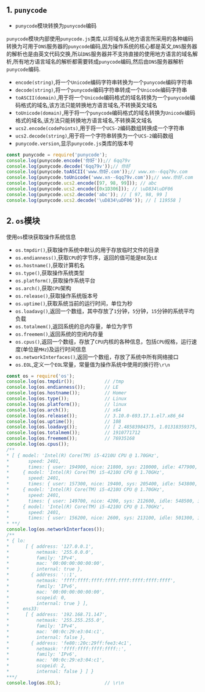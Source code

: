 ## 1. `punycode`
+ `punycode`模块转换为`punycode`编码

`punycode`模块内部使用`punycode.js`类库,以将域名从地方语言所采用的各种编码转换为可用于`DNS`服务器的`punycode`编码,因为操作系统的核心都是英文,`DNS`服务器的解析也是由英文代码交换,所以`DNS`服务器并不支持直接的使用地方语言的域名解析,所有地方语言域名的解析都需要转成`punycode`编码,然后由`DNS`服务器解析`punycode`编码.
+ `encode(string)`,将一个`Unicode`编码字符串转换为一个`punycode`编码字符串
+ `decode(string)`,将一个`punycode`编码字符串转成一个`Unicode`编码字符串
+ `toASCII(domain)`,用于将一个`Unicode`编码格式的域名转换为一个`punycode`编码格式的域名,该方法只能转换地方语言域名,不转换英文域名
+ `toUnicode(domain)`,用于将一个`punycode`编码格式的域名转换为`Unicode`编码格式的域名,该方法只能转换地方语言域名,不转换英文域名
+ `ucs2.encode(codePoints)`,用于将一个`UCS-2`编码数组转换成一个字符串
+ `ucs2.decode(string)`,用于将一个字符串转换为一个`UCS-2`编码数组
+ `punycode.version`,显示`punycode.js`类库的版本号
```javascript
const punycode = require('punycode');
console.log(punycode.encode('你好'));// 6qq79v
console.log(punycode.decode('6qq79v'));// 你好
console.log(punycode.toASCII('www.你好.com'));// www.xn--6qq79v.com
console.log(punycode.toUnicode('www.xn--6qq79v.com'));// www.你好.com
console.log(punycode.ucs2.encode([97, 98, 99])); // abc
console.log(punycode.ucs2.encode([0x1D306])); // \uD834\uDF06
console.log(punycode.ucs2.decode('abc')); // [ 97, 98, 99 ]
console.log(punycode.ucs2.decode('\uD834\uDF06')); // [ 119558 ]
```

## 2. `os`模块
使用`os`模块获取操作系统信息
+ `os.tmpdir()`,获取操作系统中默认的用于存放临时文件的目录
+ `os.endianness()`,获取`CPU`的字节序，返回的值可能是`BE`及`LE`
+ `os.hostname()`,获取计算机名
+ `os.type()`,获取操作系统类型
+ `os.platform()`,获取操作系统平台
+ `os.arch()`,获取`CPU`架构
+ `os.release()`,获取操作系统版本号
+ `os.uptime()`,获取系统当前的运行时间，单位为秒
+ `os.loadavg()`,返回一个数组，其中存放了`1`分钟，`5`分钟，`15`分钟的系统平均负载
+ `os.totalmem()`,返回系统的总内存量，单位为字节
+ `os.freemem()`,返回系统的空闲内存量
+ `os.cpus()`,返回一个数组，存放了`CPU`内核的各种信息，包括`CPU`规格，运行速度(单位是`MHz`)及运行时间信息
+ `os.networkInterfaces()`,返回一个数组，存放了系统中所有网络接口
+ `os.EOL`,定义一个`EOL`常量，常量值为操作系统中使用的换行符`\r\n`

```javascript
const os = require('os');
console.log(os.tmpdir());           // /tmp
console.log(os.endianness());       // LE
console.log(os.hostname());         // Homer
console.log(os.type());             // Linux
console.log(os.platform());         // linux
console.log(os.arch());             // x64
console.log(os.release());          // 3.10.0-693.17.1.el7.x86_64
console.log(os.uptime());           // 108
console.log(os.loadavg());          // [ 2.48583984375, 1.01318359375, 0.3740234375 ]
console.log(os.totalmem());         // 1910771712
console.log(os.freemem());          // 76935168
console.log(os.cpus());
/**
* [ { model: 'Intel(R) Core(TM) i5-4210U CPU @ 1.70GHz',
*       speed: 2401,
*       times: { user: 194900, nice: 21800, sys: 210000, idle: 477900, irq: 0 } },
*     { model: 'Intel(R) Core(TM) i5-4210U CPU @ 1.70GHz',
*       speed: 2401,
*       times: { user: 157300, nice: 19400, sys: 205400, idle: 543800, irq: 0 } },
*     { model: 'Intel(R) Core(TM) i5-4210U CPU @ 1.70GHz',
*       speed: 2401,
*       times: { user: 149700, nice: 4200, sys: 212600, idle: 548500, irq: 0 } },
*     { model: 'Intel(R) Core(TM) i5-4210U CPU @ 1.70GHz',
*       speed: 2401,
*       times: { user: 156200, nice: 2600, sys: 213100, idle: 501300, irq: 0 } } ]
* **/
console.log(os.networkInterfaces());
/**
* { lo: 
*      [ { address: '127.0.0.1',
*          netmask: '255.0.0.0',
*          family: 'IPv4',
*          mac: '00:00:00:00:00:00',
*          internal: true },
*        { address: '::1',
*          netmask: 'ffff:ffff:ffff:ffff:ffff:ffff:ffff:ffff',
*          family: 'IPv6',
*          mac: '00:00:00:00:00:00',
*          scopeid: 0,
*          internal: true } ],
*     ens33: 
*      [ { address: '192.168.71.147',
*          netmask: '255.255.255.0',
*          family: 'IPv4',
*          mac: '00:0c:29:e3:04:c1',
*          internal: false },
*        { address: 'fe80::20c:29ff:fee3:4c1',
*          netmask: 'ffff:ffff:ffff:ffff::',
*          family: 'IPv6',
*          mac: '00:0c:29:e3:04:c1',
*          scopeid: 2,
*          internal: false } ] }
***/
console.log(os.EOL);                // \r\n
```